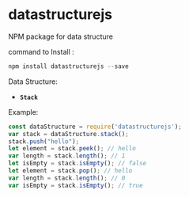 # datastructurejs
NPM package for data structure

command to Install :
```js
npm install datastructurejs --save
```
Data Structure:

* __`Stack`__ 

Example:
```js
const dataStructure = require('datastructurejs');
var stack = dataStructure.stack();
stack.push("hello");
let element = stack.peek(); // hello
var length = stack.length(); // 1
let isEmpty = stack.isEmpty(); // false
let element = stack.pop(); // hello
var length = stack.length(); // 0
var isEmpty = stack.isEmpty(); // true
```